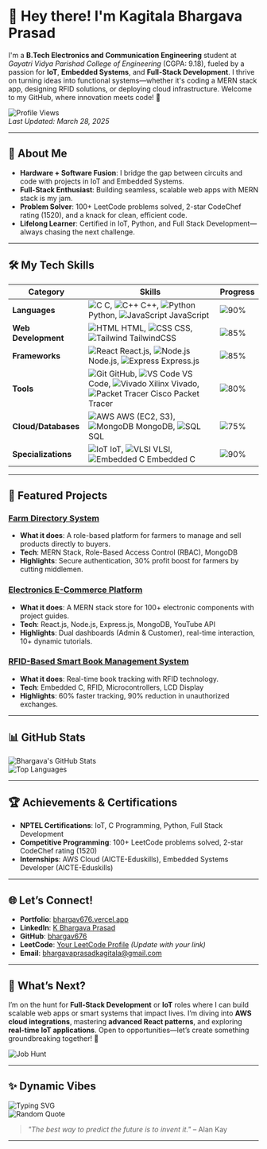 # 👋 Hey there! I'm Kagitala Bhargava Prasad

I'm a **B.Tech Electronics and Communication Engineering** student at *Gayatri Vidya Parishad College of Engineering* (CGPA: 9.18), fueled by a passion for **IoT**, **Embedded Systems**, and **Full-Stack Development**. I thrive on turning ideas into functional systems—whether it's coding a MERN stack app, designing RFID solutions, or deploying cloud infrastructure. Welcome to my GitHub, where innovation meets code! 🚀

![Profile Views](https://komarev.com/ghpvc/?username=bhargav676&color=blueviolet)  
*Last Updated: March 28, 2025*

---

## 🌟 About Me

- **Hardware + Software Fusion**: I bridge the gap between circuits and code with projects in IoT and Embedded Systems.
- **Full-Stack Enthusiast**: Building seamless, scalable web apps with MERN stack is my jam.
- **Problem Solver**: 100+ LeetCode problems solved, 2-star CodeChef rating (1520), and a knack for clean, efficient code.
- **Lifelong Learner**: Certified in IoT, Python, and Full Stack Development—always chasing the next challenge.

---

## 🛠️ My Tech Skills

| **Category**         | **Skills**                                                                 | **Progress**                                                                                   |
|-----------------------|---------------------------------------------------------------------------|-----------------------------------------------------------------------------------------------|
| **Languages**         | ![C](https://img.shields.io/badge/-C-A8B9CC?style=flat-square&logo=c) C, ![C++](https://img.shields.io/badge/-C++-00599C?style=flat-square&logo=c%2B%2B) C++, ![Python](https://img.shields.io/badge/-Python-3776AB?style=flat-square&logo=python) Python, ![JavaScript](https://img.shields.io/badge/-JavaScript-F7DF1E?style=flat-square&logo=javascript) JavaScript | ![90%](https://progress-bar.dev/90/?title=) |
| **Web Development**   | ![HTML](https://img.shields.io/badge/-HTML-E34F26?style=flat-square&logo=html5) HTML, ![CSS](https://img.shields.io/badge/-CSS-1572B6?style=flat-square&logo=css3) CSS, ![Tailwind](https://img.shields.io/badge/-TailwindCSS-38B2AC?style=flat-square&logo=tailwind-css) TailwindCSS | ![85%](https://progress-bar.dev/85/?title=) |
| **Frameworks**        | ![React](https://img.shields.io/badge/-React-61DAFB?style=flat-square&logo=react) React.js, ![Node.js](https://img.shields.io/badge/-Node.js-339933?style=flat-square&logo=node.js) Node.js, ![Express](https://img.shields.io/badge/-Express.js-000000?style=flat-square&logo=express) Express.js | ![85%](https://progress-bar.dev/85/?title=) |
| **Tools**             | ![Git](https://img.shields.io/badge/-Git-F05032?style=flat-square&logo=git) GitHub, ![VS Code](https://img.shields.io/badge/-VS%20Code-007ACC?style=flat-square&logo=visual-studio-code) VS Code, ![Vivado](https://img.shields.io/badge/-Xilinx%20Vivado-FF6200?style=flat-square&logo=xilinx) Xilinx Vivado, ![Packet Tracer](https://img.shields.io/badge/-Cisco%20Packet%20Tracer-0078D4?style=flat-square&logo=cisco) Cisco Packet Tracer | ![80%](https://progress-bar.dev/80/?title=) |
| **Cloud/Databases**   | ![AWS](https://img.shields.io/badge/-AWS-232F3E?style=flat-square&logo=amazon-aws) AWS (EC2, S3), ![MongoDB](https://img.shields.io/badge/-MongoDB-47A248?style=flat-square&logo=mongodb) MongoDB, ![SQL](https://img.shields.io/badge/-SQL-4479A1?style=flat-square&logo=postgresql) SQL | ![75%](https://progress-bar.dev/75/?title=) |
| **Specializations**   | ![IoT](https://img.shields.io/badge/-IoT-00A1D6?style=flat-square&logo=internet-of-things) IoT, ![VLSI](https://img.shields.io/badge/-VLSI-FF6200?style=flat-square&logo=microchip) VLSI, ![Embedded C](https://img.shields.io/badge/-Embedded%20C-A8B9CC?style=flat-square&logo=c) Embedded C | ![90%](https://progress-bar.dev/90/?title=) |

---

## 🌟 Featured Projects

### [Farm Directory System](https://github.com/bhargav676/farm-directory-system)
- **What it does**: A role-based platform for farmers to manage and sell products directly to buyers.
- **Tech**: MERN Stack, Role-Based Access Control (RBAC), MongoDB
- **Highlights**: Secure authentication, 30% profit boost for farmers by cutting middlemen.

### [Electronics E-Commerce Platform](https://github.com/bhargav676/electronics-ecommerce)
- **What it does**: A MERN stack store for 100+ electronic components with project guides.
- **Tech**: React.js, Node.js, Express.js, MongoDB, YouTube API
- **Highlights**: Dual dashboards (Admin & Customer), real-time interaction, 10+ dynamic tutorials.

### [RFID-Based Smart Book Management System](https://github.com/bhargav676/rfid-book-system)
- **What it does**: Real-time book tracking with RFID technology.
- **Tech**: Embedded C, RFID, Microcontrollers, LCD Display
- **Highlights**: 60% faster tracking, 90% reduction in unauthorized exchanges.

---

## 📊 GitHub Stats

![Bhargava's GitHub Stats](https://github-readme-stats.vercel.app/api?username=bhargav676&show_icons=true&theme=dracula)  
![Top Languages](https://github-readme-stats.vercel.app/api/top-langs/?username=bhargav676&layout=compact&theme=dracula)

---

## 🏆 Achievements & Certifications

- **NPTEL Certifications**: IoT, C Programming, Python, Full Stack Development
- **Competitive Programming**: 100+ LeetCode problems solved, 2-star CodeChef rating (1520)
- **Internships**: AWS Cloud (AICTE-Eduskills), Embedded Systems Developer (AICTE-Eduskills)

---

## 🌐 Let’s Connect!

- **Portfolio**: [bhargav676.vercel.app](https://portfolio-six-peach-31.vercel.app/)
- **LinkedIn**: [K Bhargava Prasad](https://www.linkedin.com/in/k-bhargava-prasad-6842b0291/)
- **GitHub**: [bhargav676](https://github.com/bhargav676)
- **LeetCode**: [Your LeetCode Profile](https://leetcode.com/yourusername) *(Update with your link)*
- **Email**: [bhargavaprasadkagitala@gmail.com](mailto:bhargavaprasadkagitala@gmail.com)

---

## 🎯 What’s Next?

I’m on the hunt for **Full-Stack Development** or **IoT** roles where I can build scalable web apps or smart systems that impact lives. I’m diving into **AWS cloud integrations**, mastering **advanced React patterns**, and exploring **real-time IoT applications**. Open to opportunities—let’s create something groundbreaking together! 💼

![Job Hunt](https://img.shields.io/badge/Status-Job%20Hunting-brightgreen?style=for-the-badge&logo=briefcase)

---

## ✨ Dynamic Vibes

![Typing SVG](https://readme-typing-svg.herokuapp.com?font=Fira+Code&size=20&color=00FF00&lines=Code.+Build.+Innovate.;Full-Stack+%7C+IoT+%7C+Embedded;Thanks+for+visiting!)  
![Random Quote](https://quotes-github-readme.vercel.app/api?type=horizontal&theme=dark)

> *"The best way to predict the future is to invent it."* – Alan Kay

---
